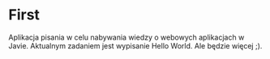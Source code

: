 # First
Aplikacja pisania w celu nabywania wiedzy o webowych aplikacjach w Javie.
Aktualnym zadaniem jest wypisanie Hello World. Ale będzie więcej ;).
